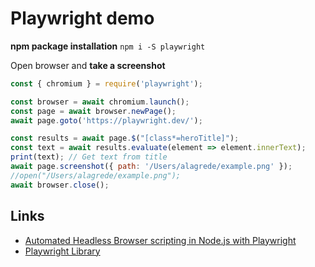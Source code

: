 # Playwright demo

**npm package installation**
`npm i -S playwright`

Open browser and **take a screenshot**
```js
const { chromium } = require('playwright');

const browser = await chromium.launch();
const page = await browser.newPage();
await page.goto('https://playwright.dev/');

const results = await page.$("[class*=heroTitle]");
const text = await results.evaluate(element => element.innerText);
print(text); // Get text from title
await page.screenshot({ path: '/Users/alagrede/example.png' });
//open("/Users/alagrede/example.png");
await browser.close();
```


## Links
- [Automated Headless Browser scripting in Node.js with Playwright](https://www.twilio.com/blog/automated-headless-browser-scripting-in-node-js-with-playwright)
- [Playwright Library](https://playwright.dev/docs/api/class-playwright)
